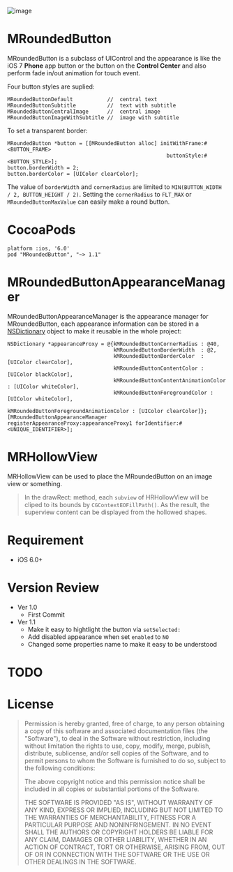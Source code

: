 ![image](https://raw.githubusercontent.com/mrcrow/MRoundedButton/master/present.gif)

MRoundedButton
==============

MRoundedButton is a subclass of UIControl and the appearance is like the iOS 7 **Phone** app button or the button on the **Control Center** and also perform fade in/out animation for touch event.

Four button styles are suplied:

    MRoundedButtonDefault           //  central text
    MRoundedButtonSubtitle          //  text with subtitle 
    MRoundedButtonCentralImage      //  central image
    MRoundedButtonImageWithSubtitle //  image with subtitle

To set a transparent border:
    
    MRoundedButton *button = [[MRoundedButton alloc] initWithFrame:#<BUTTON_FRAME>
                                                       buttonStyle:#<BUTTON_STYLE>];
    button.borderWidth = 2;
    button.borderColor = [UIColor clearColor];

The value of `borderWidth` and `cornerRadius` are limited to `MIN(BUTTON_WIDTH / 2, BUTTON_HEIGHT / 2)`. 
Setting the `cornerRadius` to `FLT_MAX` or `MRoundedButtonMaxValue` can easily make a round button.

CocoaPods
=========

    platform :ios, '6.0'
    pod "MRoundedButton", "~> 1.1"

MRoundedButtonAppearanceManager
===============================

MRoundedButtonAppearanceManager is the appearance manager for MRoundedButton, each appearance information can be stored in a [NSDictionary](https://developer.apple.com/library/ios/documentation/Cocoa/Reference/Foundation/Classes/NSDictionary_Class/Reference/Reference.html) object to make it reusable in the whole project:

    NSDictionary *appearanceProxy = @{kMRoundedButtonCornerRadius : @40,
                                      kMRoundedButtonBorderWidth  : @2,
                                      kMRoundedButtonBorderColor  : [UIColor clearColor],
                                      kMRoundedButtonContentColor : [UIColor blackColor],
                                      kMRoundedButtonContentAnimationColor : [UIColor whiteColor],
                                      kMRoundedButtonForegroundColor : [UIColor whiteColor],
                                      kMRoundedButtonForegroundAnimationColor : [UIColor clearColor]};
    [MRoundedButtonAppearanceManager registerAppearanceProxy:appearanceProxy1 forIdentifier:#<UNIQUE_IDENTIFIER>];
    
MRHollowView
============

MRHollowView can be used to place the MRoundedButton on an image view or something.
> In the drawRect: method, each `subview` of HRHollowView will be cliped to its bounds by `CGContextEOFillPath()`. As the result, the superview content can be displayed from the hollowed shapes.
    
Requirement
===========
* iOS 6.0+

Version Review
==============
* Ver 1.0
  - First Commit
* Ver 1.1
  - Make it easy to hightlight the button via `setSelected:`
  - Add disabled appearance when set `enabled` to `NO` 
  - Changed some properties name to make it easy to be understood

TODO
====
    
License
=======
> Permission is hereby granted, free of charge, to any person obtaining a copy
> of this software and associated documentation files (the "Software"), to deal
> in the Software without restriction, including without limitation the rights
> to use, copy, modify, merge, publish, distribute, sublicense, and/or sell
> copies of the Software, and to permit persons to whom the Software is
> furnished to do so, subject to the following conditions:
>
> The above copyright notice and this permission notice shall be included in
> all copies or substantial portions of the Software.
>        
> THE SOFTWARE IS PROVIDED "AS IS", WITHOUT WARRANTY OF ANY KIND, EXPRESS OR
> IMPLIED, INCLUDING BUT NOT LIMITED TO THE WARRANTIES OF MERCHANTABILITY,
> FITNESS FOR A PARTICULAR PURPOSE AND NONINFRINGEMENT. IN NO EVENT SHALL THE
> AUTHORS OR COPYRIGHT HOLDERS BE LIABLE FOR ANY CLAIM, DAMAGES OR OTHER
> LIABILITY, WHETHER IN AN ACTION OF CONTRACT, TORT OR OTHERWISE, ARISING FROM,
> OUT OF OR IN CONNECTION WITH THE SOFTWARE OR THE USE OR OTHER DEALINGS IN
> THE SOFTWARE.
        
